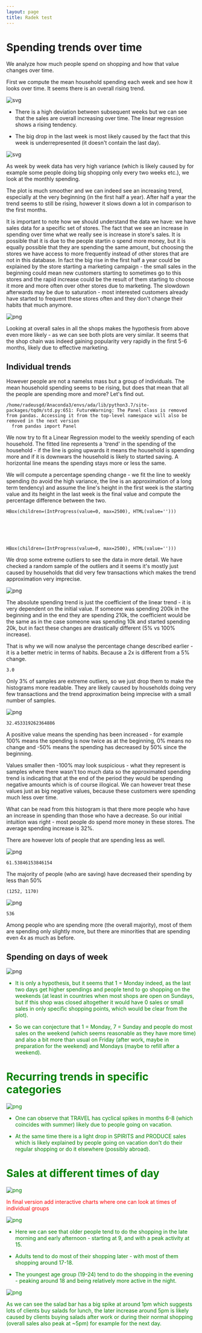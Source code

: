 ```yaml
---
layout: page
title: Radek test
---
```


# Spending trends over time

We analyze how much people spend on shopping and how that value changes over time.

First we compute the mean household spending each week and see how it looks over time. It seems there is an overall rising trend.


![svg](Story_PartRadek_files/Story_PartRadek_7_0.svg)


* There is a high deviation between subsequent weeks but we can see that the sales are overall increasing over time. The linear regression shows a rising tendency.

* The big drop in the last week is most likely caused by the fact that this week is underrepresented (it doesn't contain the last day).


![svg](Story_PartRadek_files/Story_PartRadek_11_0.svg)


As week by week data has very high variance (which is likely caused by for example some people doing big shopping only every two weeks etc.), we look at the monthly spending.

The plot is much smoother and we can indeed see an increasing trend, especially at the very beginning (in the first half a year). After half a year the trend seems to still be rising, however it slows down a lot in comparison to the first months.

It is important to note how we should understand the data we have: we have sales data for a specific set of stores. The fact that we see an increase in spending over time what we really see is increase in store's sales. It is possible that it is due to the people startin o spend more money, but it is equally possible that they are spending the same amount, but choosing the stores we have access to more frequently instead of other stores that are not in this database. In fact the big rise in the first half a year could be explained by the store starting a marketing campaign - the small sales in the beginning could mean new customers starting to sometimes go to this stores and the rapid increase could be the result of them starting to choose it more and more often over other stores due to marketing. The slowdown afterwards may be due to saturation - most interested customers already have started to frequent these stores often and they don't change their habits that much anymore.


![png](Story_PartRadek_files/Story_PartRadek_14_0.png)


Looking at overall sales in all the shops makes the hypothesis from above even more likely - as we can see both plots are very similar. It seems that the shop chain was indeed gaining popularity very rapidly in the first 5-6 months, likely due to effective marketing.

## Individual trends

However people are not a namelss mass but a group of individuals. The mean household spending seems to be rising, but does that mean that all the people are spending more and more? Let's find out.

    /home/radeusgd/Anaconda3/envs/ada/lib/python3.7/site-packages/tqdm/std.py:651: FutureWarning: The Panel class is removed from pandas. Accessing it from the top-level namespace will also be removed in the next version
      from pandas import Panel


We now try to fit a Linear Regression model to the weekly spending of each household. The fitted line represents a 'trend' in the spending of the household - if the line is going upwards it means the household is spending more and if it is downwars the household is likely to started saving. A horizontal line means the spending stays more or less the same.

We will compute a percentage spending change - we fit the line to weekly spending (to avoid the high variance, the line is an approximation of a long term tendency) and assume the line's height in the first week is the starting value and its height in the last week is the final value and compute the percentage difference between the two.


    HBox(children=(IntProgress(value=0, max=2500), HTML(value='')))


    



    HBox(children=(IntProgress(value=0, max=2500), HTML(value='')))


    


We drop some extreme outliers to see the data in more detail. We have checked a random sample of the outliers and it seems it's mostly just caused by households that did very few transactions which makes the trend approximation very imprecise.


![png](Story_PartRadek_files/Story_PartRadek_27_0.png)


The absolute spending trend is just the coefficient of the linear trend - it is very dependent on the initial value. If someone was spending 200k in the beginning and in the end they are spending 210k, the coefficient would be the same as in the case someone was spending 10k and started spending 20k, but in fact these changes are drastically different (5% vs 100% increase).

That is why we will now analyse the percentage change described earlier - it is a better metric in terms of habits. Because a 2x is different from a 5% change.




    3.0



Only 3% of samples are extreme outliers, so we just drop them to make the histograms more readable. They are likely caused by households doing very few transactions and the trend approximation being imprecise with a small number of samples.


![png](Story_PartRadek_files/Story_PartRadek_32_0.png)





    32.453319262364886



A positive value means the spending has been increased - for example 100% means the spending is now twice as at the beginning, 0% means no change and -50% means the spending has decreased by 50% since the beginning.

Values smaller then -100% may look suspicious - what they represent is samples where there wasn't too much data so the approximated spending trend is indicating that at the end of the period they would be spending negative amounts which is of course illogical.
We can however treat these values just as big negative values, because these customers were spending much less over time.

What can be read from this histogram is that there more people who have an increase in spending than those who have a decrease. So our initial intuition was right - most people do spend more money in these stores. The average spending increase is 32%.

There are however lots of people that are spending less as well.


![png](Story_PartRadek_files/Story_PartRadek_35_0.png)





    61.53846153846154



The majority of people (who are saving) have decreased their spending by less than 50%




    (1252, 1170)




![png](Story_PartRadek_files/Story_PartRadek_40_0.png)





    536



Among people who are spending more (the overall majority), most of them are spending only slightly more, but there are minorities that are spending even 4x as much as before.

## Spending on days of week


![png](Story_PartRadek_files/Story_PartRadek_46_0.png)


<font color = "green">

* It is only a hypothesis, but it seems that 1 = Monday indeed, as the last two days get higher spendings and people tend to go shopping on the weekends (at least in countries when most shops are open on Sundays, but if this shop was closed altogether it would have 0 sales or small sales in only specific shopping points, which would be clear from the plot).

* So we can conjecture that 1 = Monday, 7 = Sunday and people do most sales on the weekend (which seems reasonable as they have more time) and also a bit more than usual on Friday (after work, maybe in preparation for the weekend) and Mondays (maybe to refill after a weekend).



# Recurring trends in specific categories


![png](Story_PartRadek_files/Story_PartRadek_52_0.png)



* One can observe that TRAVEL has cyclical spikes in months 6-8 (which coincides with summer) likely due to people going on vacation.

* At the same time there is a light drop in SPIRITS and PRODUCE sales which is likely explained by people going on vacation don't do their regular shopping or do it elsewhere (possibly abroad).

# Sales at different times of day


![png](Story_PartRadek_files/Story_PartRadek_56_0.png)


<span style="color: red">In final version add interactive charts where one can look at times of individual groups</span>


![png](Story_PartRadek_files/Story_PartRadek_62_0.png)



* Here we can see that older people tend to do the shopping in the late morning and early afternoon - starting at 9, and with a peak activity at 15.

* Adults tend to do most of their shopping later - with most of them shopping around 17-18.

* The youngest age group (19-24) tend to do the shopping in the evening - peaking around 18 and being relatively more active in the night.



![png](Story_PartRadek_files/Story_PartRadek_64_0.png)


As we can see the salad bar has a big spike at around 1pm which suggests lots of clients buy salads for lunch, the later increase around 5pm is likely caused by clients buying salads after work or during their normal shopping (overall sales also peak at ~5pm) for example for the next day.
